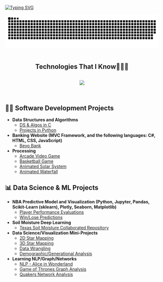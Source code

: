 
<a href="https://git.io/typing-svg"><img src="https://readme-typing-svg.herokuapp.com?font=Silkscreen&size=43&duration=3500&pause=2500&center=true&vCenter=true&random=false&width=1000&height=67&lines=Hi+there!+My+name's+Aayush+%3A);Happy++Scrolling!;Still+here%3F;Check+out+my+projects!" alt="Typing SVG" /></a>

<div align="center">
  <img  src="https://github.com/1999AZZAR/1999AZZAR/blob/main/resources/img/grid-snake.svg"
       alt="snake" /></a>
</div>
<br>

<div align="center">
  <h2 style="display: inline-block">Technologies That I Know👨🏻‍💻</h2>
  </ul>
</div>
<!--tech stack icons-->
<p align="center">
  <a href="https://skillicons.dev">
    <img src="https://skillicons.dev/icons?i=arduino,bash,bootstrap,c,css,discord,dotnet,eclipse,figma,github,html,java,js,kubernetes,linux,mongodb,mysql,processing,py,pytorch,raspberrypi,swift,tensorflow,visualstudio&perline=8" />
  </a>
</p>

<br>


<h2>👨‍💻 Software Development Projects</h2>

- <b>Data Structures and Algorithms</b>
  - [DS & Algos in C](https://github.com/aayushSingh0318/Personal_Projects)
  - [Projects in Python](https://github.com/aayushSingh0318/dataStructuresProjects)
- <b>Banking Website (MVC Framework, and the following languages: C#, HTML, CSS, JavaScript)</b>
  - [Bevo Bank](https://github.com/aayushSingh0318/Banking-Website)
- <b>Processing</b>
  - [Arcade Video Game](https://github.com/aayushSingh0318/spaceshipGame)
  - [Basketball Game](https://github.com/aayushSingh0318/BasketballGame)
  - [Animated Solar System](https://github.com/aayushSingh0318/solarSystem)
  - [Animated Waterfall](https://github.com/aayushSingh0318/waterfallSimulation)

<h2>📊 Data Science & ML Projects</h2>

- <b>NBA Predictive Model and Visualization (Python, Jupyter, Pandas, Scikit-Learn (sklearn), Plotly, Seaborn, Matplotlib)</b>
  - [Player Performance Evaluations](https://github.com/aayushSingh0318/nbaPlayers)
  - [Win/Lose Predictions](https://github.com/aayushSingh0318/nbaGames)
- <b>Soil Moisture Deep Learning</b>
  - [Texas Soil Moisture Collaborated Repository](https://github.com/kiat/tx-soil-moisture)
- <b>Data Science/Visualization Mini-Projects</b>
  - [2D Star Mapping](https://github.com/aayushSingh0318/2DskyMap)
  - [3D Star Mapping](https://github.com/aayushSingh0318/3DskyMap)
  - [Data Wrangling](https://github.com/aayushSingh0318/dataWrangling)
  - [Demographic/Generational Analysis](https://github.com/aayushSingh0318/demographicAnalysis)
- <b>Learning NLP/Graph/Networks</b>
  - [NLP - Alice in Wonderland](https://github.com/aayushSingh0318/nlpAlice)
  - [Game of Thrones Graph Analysis](https://github.com/aayushSingh0318/GotNetworkAnalysis)
  - [Quakers Network Analysis](https://github.com/aayushSingh0318/quakersGraph)








